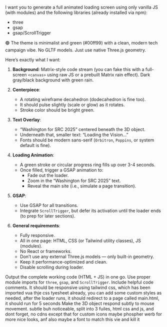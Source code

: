I want you to generate a full animated loading screen using only vanilla JS (with modules) and the following libraries (already installed via npm): 

- three
- gsap
- gsap/ScrollTrigger

🟢 The theme is minimalist and green (#00ff99) with a clean, modern tech campaign vibe. No GLTF models. Just use native Three.js geometry.

Here’s exactly what I want:

1. **Background**: Matrix-style code stream (you can fake this with a full-screen `<canvas>` using raw JS or a prebuilt Matrix rain effect). Dark gray/black background with green rain.

2. **Centerpiece**: 
   - A rotating wireframe decahedron (dodecahedron is fine too).
   - It should pulse slightly (scale or glow) as it rotates.
   - Stroke color should be bright green.

3. **Text Overlay**:
   - “Washington for SRC 2025” centered beneath the 3D object.
   - Underneath that, smaller text: “Loading the Vision…”
   - Fonts should be modern sans-serif (`Orbitron`, `Poppins`, or system default is fine).

4. **Loading Animation**:
   - A green stroke or circular progress ring fills up over 3-4 seconds.
   - Once filled, trigger a GSAP animation to:
     - Fade out the loader.
     - Zoom in the “Washington for SRC 2025” text.
     - Reveal the main site (i.e., simulate a page transition).

5. **GSAP**:
   - Use GSAP for all transitions.
   - Integrate `ScrollTrigger`, but defer its activation until the loader ends (to prep for later sections).

6. **General requirements**:
   - Fully responsive.
   - All in one page: HTML, CSS (or Tailwind utility classes), JS (modules).
   - No React or frameworks.
   - Don’t use any external Three.js models — only built-in geometry.
   - Keep it performance-optimized and clean.
   - Disable scrolling during loader.

Output the complete working code (HTML + JS) in one go. Use proper module imports for `three`, `gsap`, and `ScrollTrigger`. Include helpful code comments.
It should be responsive using tailwind css, which has been imported vua thje css tyesheet already, you can add some custom styles as needed, after the loader runs, it should redirect to a page called main.html, it should run for 5 seconds
Make the 3D object respond subtly to mouse movement. subtle buh noticeable, split into 3 fuiles, html css and js, and dont forget, no cdns except that for custom icons maybe phospher werb for more nice looks, anf also maybe a font to match this vie and kill it